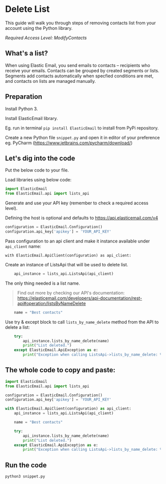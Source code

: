 # Delete List

This guide will walk you through steps of removing contacts list from your account using the Python library. 

*Required Access Level: ModifyContacts*

## What's a list?
When using Elastic Email, you send emails to contacts – recipients who receive your emails. Contacts can be grouped by created segments or lists. Segments add contacts automatically when specfied conditions are met, and contacts on lists are managed manually.

## Preparation
Install Python 3.

Install ElasticEmail library.

Eg. run in terminal `pip install ElasticEmail` to install from PyPi repository.

Create a new Python file `snippet.py` and open it in editor of your preference eg. PyCharm (https://www.jetbrains.com/pycharm/download/)

## Let's dig into the code

Put the below code to your file.

Load libraries using below code:

```python
import ElasticEmail
from ElasticEmail.api import lists_api
```

Generate and use your API key (remember to check a required access level).

Defining the host is optional and defaults to https://api.elasticemail.com/v4

```python
configuration = ElasticEmail.Configuration()
configuration.api_key['apikey'] = 'YOUR_API_KEY'
```

Pass configuration to an api client and make it instance available under `api_client` name:
```
with ElasticEmail.ApiClient(configuration) as api_client:
```

Create an instance of ListsApi that will be used to delete list.

```python
    api_instance = lists_api.ListsApi(api_client)
```

The only thing needed is a list name.

> Find out more by checking our API's documentation: https://elasticemail.com/developers/api-documentation/rest-api#operation/listsByNameDelete


```python
    name = "Best contacts"
```

Use try & except block to call `lists_by_name_delete` method from the API to delete a list: 

```python
    try:
        api_instance.lists_by_name_delete(name)
        print("List deleted.")
    except ElasticEmail.ApiException as e:
        print("Exception when calling ListsApi->lists_by_name_delete: %s\n" % e)
```


## The whole code to copy and paste:

```python
import ElasticEmail
from ElasticEmail.api import lists_api

configuration = ElasticEmail.Configuration()
configuration.api_key['apikey'] = 'YOUR_API_KEY'

with ElasticEmail.ApiClient(configuration) as api_client:
    api_instance = lists_api.ListsApi(api_client)

    name = "Best contacts"

    try:
        api_instance.lists_by_name_delete(name)
        print("List deleted.")
    except ElasticEmail.ApiException as e:
        print("Exception when calling ListsApi->lists_by_name_delete: %s\n" % e)
```

## Run the code
```
python3 snippet.py
```
